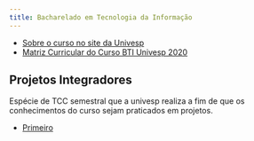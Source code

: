 ```yaml
---
title: Bacharelado em Tecnologia da Informação
---
```


- [Sobre o curso no site da Univesp](https://univesp.br/cursos/bacharel-em-tecnologia-da-informacao)
- [Matriz Curricular do Curso BTI Univesp 2020](https://drive.google.com/file/d/1sitBLgpysXqR9kZdLSbytPK36x7Y79Bf/view?usp=sharing)

## Projetos Integradores
Espécie de TCC semestral que a univesp realiza a fim de que os conhecimentos do curso sejam praticados em projetos.

- [Primeiro](https://drive.google.com/file/d/1vydhgBVcLpImW85Vqx1ljNL3j622XQ04/view?usp=sharing)
